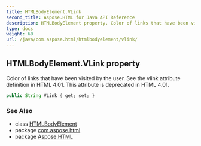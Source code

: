 ```yaml
---
title: HTMLBodyElement.VLink
second_title: Aspose.HTML for Java API Reference
description: HTMLBodyElement property. Color of links that have been visited by the user. See the vlink attribute definition in HTML 4.01. This attribute is deprecated in HTML 4.01
type: docs
weight: 60
url: /java/com.aspose.html/htmlbodyelement/vlink/
---
```

## HTMLBodyElement.VLink property

Color of links that have been visited by the user. See the vlink attribute definition in HTML 4.01. This attribute is deprecated in HTML 4.01.

```java
public String VLink { get; set; }
```

### See Also

* class [HTMLBodyElement](../)
* package [com.aspose.html](../../../com.aspose.html/)
* package [Aspose.HTML](../../../)
